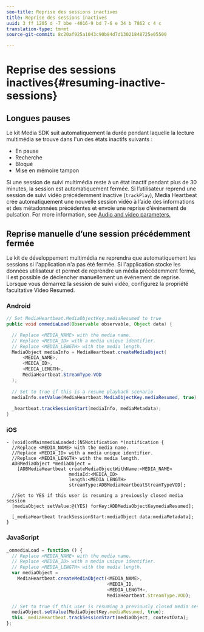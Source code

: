 ```yaml
---
seo-title: Reprise des sessions inactives
title: Reprise des sessions inactives
uuid: 3 ff 1205 d -7 bbe -4016-9 bd 7-6 e 34 b 7862 c 4 c
translation-type: tm+mt
source-git-commit: 8c20af925a1043c90b84d7d13021848725e05500

---
```



# Reprise des sessions inactives{#resuming-inactive-sessions}

## Longues pauses

Le kit Media SDK suit automatiquement la durée pendant laquelle la lecture multimédia se trouve dans l'un des états inactifs suivants :

* En pause
* Recherche
* Bloqué
* Mise en mémoire tampon

Si une session de suivi multimédia reste à un état inactif pendant plus de 30 minutes, la session est automatiquement fermée. Si l’utilisateur reprend une session de suivi vidéo précédemment inactive (`trackPlay`), Media Heartbeat crée automatiquement une nouvelle session vidéo à l’aide des informations et des métadonnées précédentes et envoie une reprise d’événement de pulsation. For more information, see [Audio and video parameters.](../../metrics-and-metadata/audio-video-parameters.md)

## Reprise manuelle d’une session précédemment fermée

Le kit de développement multimédia ne reprendra que automatiquement les sessions si l'application n'a pas été fermée. Si l'application stocke les données utilisateur et permet de reprendre un média précédemment fermé, il est possible de déclencher manuellement un événement de reprise. Lorsque vous démarrez la session de suivi vidéo, configurez la propriété facultative Video Resumed.

### Android

```java
// Set MediaHeartbeat.MediaObjectKey.mediaResumed to true 
public void onmediaLoad(Observable observable, Object data) { 

  // Replace <MEDIA_NAME> with the media name. 
  // Replace <MEDIA_ID> with a media unique identifier. 
  // Replace <MEDIA_LENGTH> with the media length.  
  MediaObject mediaInfo = MediaHeartbeat.createMediaObject(  
      <MEDIA_NAME>,  
      <MEDIA_ID>,  
      <MEDIA_LENGTH>,  
      MediaHeartbeat.StreamType.VOD 
  ); 
   
  // Set to true if this is a resume playback scenario 
  mediaInfo.setValue(MediaHeartbeat.MediaObjectKey.mediaResumed, true);
   
  _heartbeat.trackSessionStart(mediaInfo, mediaMetadata); 
}
```

### iOS

```
- (void)onMainmediaLoaded:(NSNotification *)notification { 
  //Replace <MEDIA_NAME> with the media name. 
  //Replace <MEDIA_ID> with a media unique identifier. 
  //Replace <MEDIA_LENGTH> with the media length.     
  ADBMediaObject *mediaObject =  
    [ADBMediaHeartbeat createMediaObjectWithName:<MEDIA_NAME> 
                       mediaId:<MEDIA_ID> 
                       length:<MEDIA_LENGTH> 
                       streamType:ADBMediaHeartbeatStreamTypeVOD]; 

  //Set to YES if this user is resuming a previously closed media session 
  [mediaObject setValue:@(YES) forKey:ADBMediaObjectKeymediaResumed];

  [_mediaHeartbeat trackSessionStart:mediaObject data:mediaMetadata]; 
} 
```

### JavaScript

```js
_onmediaLoad = function () { 
  // Replace <MEDIA_NAME> with the media name. 
  // Replace <MEDIA_ID> with a media unique identifier. 
  // Replace <MEDIA_LENGTH> with the media length.  
  var mediaObject =  
    MediaHeartbeat.createMediaObject(<MEDIA_NAME>,  
                                     <MEDIA_ID,  
                                     <MEDIA_LENGTH>,  
                                     MediaHeartbeat.StreamType.VOD);

  // Set to true if this user is resuming a previously closed media session 
  mediaObject.setValue(MediaObjectKey.mediaResumed, true); 
  this._mediaHeartbeat.trackSessionStart(mediaObject, contextData); 
};
```

